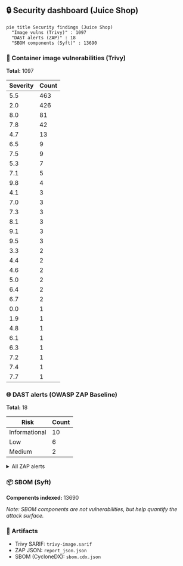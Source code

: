 ## 🔒 Security dashboard (Juice Shop)

```mermaid
pie title Security findings (Juice Shop)
  "Image vulns (Trivy)" : 1097
  "DAST alerts (ZAP)" : 18
  "SBOM components (Syft)" : 13690
```

### 🐳 Container image vulnerabilities (Trivy)
**Total:** 1097

| Severity | Count |
|---|---|
| 5.5 | 463 |
| 2.0 | 426 |
| 8.0 | 81 |
| 7.8 | 42 |
| 4.7 | 13 |
| 6.5 | 9 |
| 7.5 | 9 |
| 5.3 | 7 |
| 7.1 | 5 |
| 9.8 | 4 |
| 4.1 | 3 |
| 7.0 | 3 |
| 7.3 | 3 |
| 8.1 | 3 |
| 9.1 | 3 |
| 9.5 | 3 |
| 3.3 | 2 |
| 4.4 | 2 |
| 4.6 | 2 |
| 5.0 | 2 |
| 6.4 | 2 |
| 6.7 | 2 |
| 0.0 | 1 |
| 1.9 | 1 |
| 4.8 | 1 |
| 6.1 | 1 |
| 6.3 | 1 |
| 7.2 | 1 |
| 7.4 | 1 |
| 7.7 | 1 |

### 🌐 DAST alerts (OWASP ZAP Baseline)
**Total:** 18

| Risk | Count |
|---|---|
| Informational | 10 |
| Low | 6 |
| Medium | 2 |

<details><summary>All ZAP alerts</summary>


- **Content Security Policy (CSP) Header Not Set** — _Medium_ (examples: 11) — e.g. `http://localhost:3000`
- **Cross-Domain Misconfiguration** — _Medium_ (examples: 11) — e.g. `http://localhost:3000`
- **Cross-Domain JavaScript Source File Inclusion** — _Low_ (examples: 10) — e.g. `http://localhost:3000`
- **Dangerous JS Functions** — _Low_ (examples: 2) — e.g. `http://localhost:3000/main.js`
- **Deprecated Feature Policy Header Set** — _Low_ (examples: 11) — e.g. `http://localhost:3000`
- **Full Path Disclosure** — _Low_ (examples: 6) — e.g. `http://localhost:3000/ftp/coupons_2013.md.bak`
- **Insufficient Site Isolation Against Spectre Vulnerability** — _Low_ (examples: 12) — e.g. `http://localhost:3000`
- **Timestamp Disclosure - Unix** — _Low_ (examples: 16) — e.g. `http://localhost:3000`
- **Base64 Disclosure** — _Informational_ (examples: 5) — e.g. `http://localhost:3000/ftp`
- **Information Disclosure - Suspicious Comments** — _Informational_ (examples: 2) — e.g. `http://localhost:3000/main.js`
- **Modern Web Application** — _Informational_ (examples: 11) — e.g. `http://localhost:3000`
- **Non-Storable Content** — _Informational_ (examples: 2) — e.g. `http://localhost:3000/ftp/coupons_2013.md.bak`
- **Sec-Fetch-Dest Header is Missing** — _Informational_ (examples: 3) — e.g. `http://localhost:3000`
- **Sec-Fetch-Mode Header is Missing** — _Informational_ (examples: 3) — e.g. `http://localhost:3000`
- **Sec-Fetch-Site Header is Missing** — _Informational_ (examples: 3) — e.g. `http://localhost:3000`
- **Sec-Fetch-User Header is Missing** — _Informational_ (examples: 3) — e.g. `http://localhost:3000`
- **Storable and Cacheable Content** — _Informational_ (examples: 1) — e.g. `http://localhost:3000/robots.txt`
- **Storable but Non-Cacheable Content** — _Informational_ (examples: 8) — e.g. `http://localhost:3000`


</details>

### 📦 SBOM (Syft)
**Components indexed:** 13690

_Note: SBOM components are not vulnerabilities, but help quantify the attack surface._

### 📎 Artifacts
- Trivy SARIF: `trivy-image.sarif`
- ZAP JSON: `report_json.json`
- SBOM (CycloneDX): `sbom.cdx.json`
